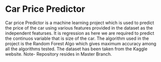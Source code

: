 # Car Price Predictor
Car price Predictor is a machine learning project which is used to predict the price of the car using various features provided in the dataset as the independent featurses.
It is regression as here we are required to predict the continuos variable that is size of the car.
The algorithm used in the project is the Random Forest Algo which gives maximum accuracy among all the algorithms tested.
The dataset has been taken from the Kaggle website.
Note- Repository resides in Master Branch.
